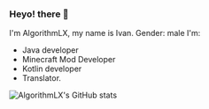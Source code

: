 ### Heyo! there 👋
I'm AlgorithmLX, my name is Ivan. Gender: male
I'm:

- Java developer
- Minecraft Mod Developer
- Kotlin developer
- Translator.



![AlgorithmLX's GitHub stats](https://github-readme-stats.vercel.app/api?username=AlgorithmLX&count_private=true&theme=dark)
